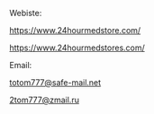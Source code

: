 Webiste:

https://www.24hourmedstore.com/

https://www.24hourmedstores.com/

Email:

totom777@safe-mail.net

2tom777@zmail.ru
